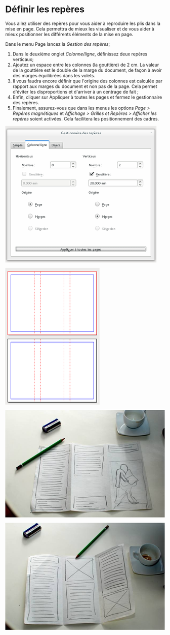 # Définir les repères

Vous allez utiliser des repères pour vous aider à reproduire les plis dans la mise en page. Cela permettra de mieux les visualiser et de vous aider à mieux positionner les différents éléments de la mise en page.

Dans le menu Page lancez la _Gestion des repères_;

1. Dans le deuxième onglet _Colonne/ligne_, définissez deux repères verticaux;
2. Ajoutez un espace entre les colonnes (la gouttière) de 2 cm. La valeur de la gouttière est le double de la marge du document, de façon à avoir des marges équilibrées dans les volets.
3. Il vous faudra encore définir que l'origine des colonnes est calculée par rapport aux marges du document et non pas de la page. Cela permet d'éviter les disproportions et d'arriver à un centrage de fait ;
4. Enfin, cliquer sur Appliquer à toutes les pages et fermez le gestionnaire des repères.
5. Finalement, assurez-vous que dans les menus les options _Page > Repères magnétiques_ et _Affichage > Grilles et Repères > Afficher les repères_ soient activées. Cela facilitera les positionnement des cadres.

![](define-guides/guide-manager-fr.png)

![](define-guides/pages-with-guides.png)

![](sketching/brochure-outer.jpg)

![](sketching/brochure-inner.jpg)
